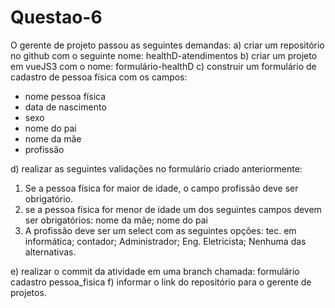 # Questao-6

O gerente de projeto passou as seguintes demandas:
a) criar um repositório no github com o seguinte nome: healthD-atendimentos
b) criar um projeto em vueJS3 com o nome: formulário-healthD
c) construir um formulário de cadastro de pessoa física com os campos:

- nome pessoa física
- data de nascimento
- sexo
- nome do pai
- nome da mãe
- profissão

d) realizar as seguintes validações no formulário criado anteriormente:

1) Se a pessoa física for maior de idade, o campo profissão deve ser
obrigatório.
2) se a pessoa física for menor de idade um dos seguintes campos devem
ser obrigatórios: nome da mãe; nome do pai
3) A profissão deve ser um select com as seguintes opções: tec. em
informática; contador; Administrador; Eng. Eletricista; Nenhuma das
alternativas.

e) realizar o commit da atividade em uma branch chamada: formulário cadastro
pessoa_fisica
f) informar o link do repositório para o gerente de projetos.
